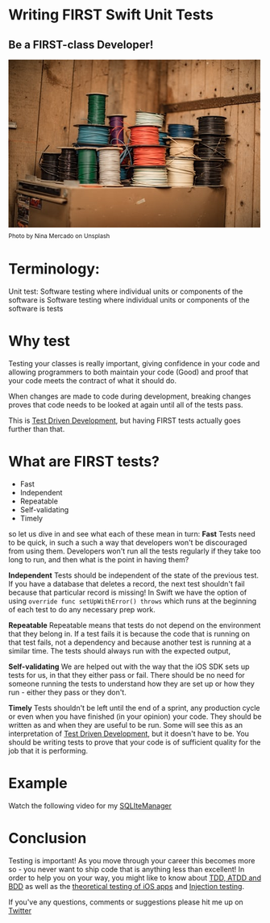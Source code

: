 # Writing FIRST Swift Unit Tests
## Be a FIRST-class Developer!

![Photo by Nina Mercado on Unsplash](Images/photo-1599256871679-6a154745680b.jpeg)<br/>
<sub>Photo by Nina Mercado on Unsplash<sub>

# Terminology:
Unit test: Software testing where individual units or components of the software is Software testing where individual units or components of the software is tests

# Why test
Testing your classes is really important, giving confidence in your code and allowing programmers to both maintain your code (Good) and proof that your code meets the contract of what it should do.

When changes are made to code during development, breaking changes proves that code needs to be looked at again until all of the tests pass.

This is [Test Driven Development](https://medium.com/@stevenpcurtis.sc/test-driven-development-tdd-in-swift-b903b31598b6), but having FIRST tests actually goes further than that.

# What are FIRST tests?
* Fast
* Independent
* Repeatable
* Self-validating
* Timely

so let us dive in and see what each of these mean in turn:
**Fast**
Tests need to be quick, in such a such a way that developers won't be discouraged from using them. Developers won't run all the tests regularly if they take too long to run, and then what is the point in having them?

**Independent**
Tests should be independent of the state of the previous test. If you have a database that deletes a record, the next test shouldn't fail because that particular record is missing! In Swift we have the option of using `override func setUpWithError() throws` which runs at the beginning of each test to do any necessary prep work.

**Repeatable**
Repeatable means that tests do not depend on the environment that they belong in. If a test fails it is because the code that is running on that test fails, not a dependency and because another test is running at a similar time. The tests should always run with the expected output,

**Self-validating**
We are helped out with the way that the iOS SDK sets up tests for us, in that they either pass or fail. There should be no need for someone running the tests to understand how they are set up or how they run - either they pass or they don't.

**Timely**
Tests shouldn't be left until the end of a sprint, any production cycle or even when you have finished (in your opinion) your code. They should be written as and when they are useful to be run. Some will see this as an interpretation of [Test Driven Development](https://medium.com/@stevenpcurtis.sc/test-driven-development-tdd-in-swift-b903b31598b6), but it doesn't have to be. You should be writing tests to prove that your code is of sufficient quality for the job that it is performing. 

# Example
Watch the following video for my [SQLIteManager](https://youtu.be/qVu0ow0mats)

# Conclusion
Testing is important! As you move through your career this becomes more so - you never want to ship code that is anything less than excellent! In order to help you on your way, you might like to know about [TDD, ATDD and BDD](https://medium.com/@stevenpcurtis.sc/testing-differences-between-tdd-atdd-and-bdd-eeeeae862a2d) as well as the [theoretical testing of iOS apps](https://medium.com/better-programming/testing-ios-apps-beyond-the-basics-2d451766940c) and [Injection testing](https://medium.com/swlh/injecting-services-into-swift-apps-for-testing-39623f48941c).

If you've any questions, comments or suggestions please hit me up on [Twitter](https://twitter.com/stevenpcurtis)